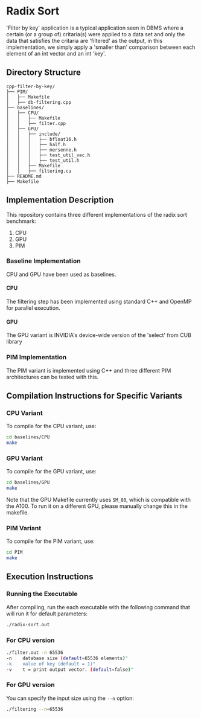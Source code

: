 # Radix Sort

'Filter by key' application is a typical application seen in DBMS where a certain (or a group of) critaria(s) were applied to a data set and only the data that satisfies the critaria are 'filtered' as the output, in this implementation, we simply apply a 'smaller than' comparison between each element of an int vector and an int 'key'.

## Directory Structure
```
cpp-filter-by-key/
├── PIM/
│   ├── Makefile
│   ├── db-filtering.cpp
├── baselines/
│   ├── CPU/
│   │   ├── Makefile
│   │   ├── filter.cpp
│   ├── GPU/
│   │   ├── include/
│   │   │   ├── bfloat16.h
│   │   │   ├── half.h
│   │   │   ├── mersenne.h
│   │   │   ├── test_util_vec.h
│   │   │   ├── test_util.h
│   │   ├── Makefile
│   │   ├── filtering.cu
├── README.md
├── Makefile
```

## Implementation Description

This repository contains three different implementations of the radix sort benchmark:
1. CPU
2. GPU
3. PIM

### Baseline Implementation

CPU and GPU have been used as baselines.

#### CPU

The filtering step has been implemented using standard C++ and OpenMP for parallel execution.

#### GPU

The GPU variant is INVIDIA's device-wide version of the 'select' from CUB library

### PIM Implementation

The PIM variant is implemented using C++ and three different PIM architectures can be tested with this.
  
## Compilation Instructions for Specific Variants

### CPU Variant

To compile for the CPU variant, use:

```bash
cd baselines/CPU
make
```

### GPU Variant

To compile for the GPU variant, use:

```bash
cd baselines/GPU
make
```
Note that the GPU Makefile currently uses `SM_80`, which is compatible with the A100. To run it on a different GPU, please manually change this in the makefile.

### PIM Variant

To compile for the PIM variant, use:

```bash
cd PIM
make
```

## Execution Instructions

### Running the Executable

After compiling, run the each executable with the following command that will run it for default parameters:

```bash
./radix-sort.out
```

### For CPU version
```bash
./filter.out -n 65536
-n    database size (default=65536 elements)"
-k    value of key (default = 1)"
-v    t = print output vector. (default=false)"
```

### For GPU version

You can specify the input size using the `--n` option:

```bash
./filtering --n=65536
```
